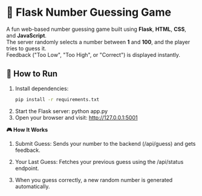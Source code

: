 # 🎯 Flask Number Guessing Game

A fun web-based number guessing game built using **Flask**, **HTML**, **CSS**, and **JavaScript**.  
The server randomly selects a number between **1** and **100**, and the player tries to guess it.  
Feedback ("Too Low", "Too High", or "Correct") is displayed instantly.

## 🚀 How to Run
1. Install dependencies:
   ```bash
   pip install -r requirements.txt
2. Start the Flask server:
    python app.py
3. Open your browser and visit:
    http://127.0.0.1:5001

**🎮 How It Works**

1. Submit Guess: Sends your number to the backend (/api/guess) and gets feedback.

2. Your Last Guess: Fetches your previous guess using the /api/status endpoint.

3. When you guess correctly, a new random number is generated automatically.